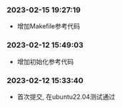 ### 2023-02-15 19:27:19

- 增加Makefile参考代码

### 2023-02-12 15:49:03

- 增加初始化参考代码

### 2023-02-12 15:33:40

- 首次提交, 在ubuntu22.04测试通过
